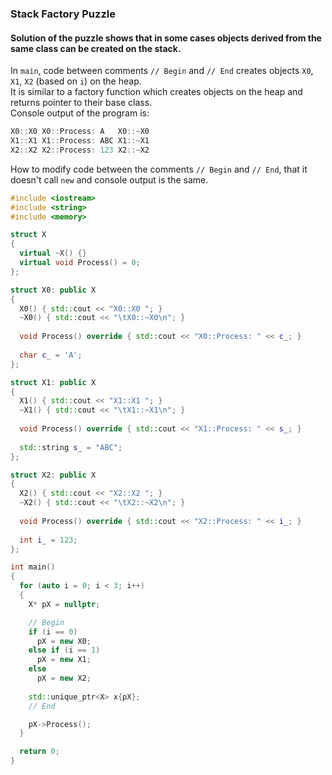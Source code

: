 ### Stack Factory Puzzle

#### Solution of the puzzle shows that in some cases objects derived from the same class can be created on the stack.

In `main`, code between comments `// Begin` and `// End` creates objects `X0`, `X1`, `X2` (based on `i`) on the heap.<br/>
It is similar to a factory function which creates objects on the heap and returns pointer to their base class.<br/>
Console output of the program is:
```C++
X0::X0 X0::Process: A   X0::~X0
X1::X1 X1::Process: ABC	X1::~X1
X2::X2 X2::Process: 123	X2::~X2
```
How to modify code between the comments `// Begin` and `// End`, that it doesn't call `new` and console output is the same.
<br/>

```C++
#include <iostream>
#include <string>
#include <memory>

struct X
{
  virtual ~X() {}
  virtual void Process() = 0;
};

struct X0: public X
{
  X0() { std::cout << "X0::X0 "; }
  ~X0() { std::cout << "\tX0::~X0\n"; }
    
  void Process() override { std::cout << "X0::Process: " << c_; }
  
  char c_ = 'A';
};

struct X1: public X
{
  X1() { std::cout << "X1::X1 "; }
  ~X1() { std::cout << "\tX1::~X1\n"; }
    
  void Process() override { std::cout << "X1::Process: " << s_; }
  
  std::string s_ = "ABC";
};

struct X2: public X
{
  X2() { std::cout << "X2::X2 "; }
  ~X2() { std::cout << "\tX2::~X2\n"; }
    
  void Process() override { std::cout << "X2::Process: " << i_; }
  
  int i_ = 123;
};

int main()
{
  for (auto i = 0; i < 3; i++) 
  {
    X* pX = nullptr;

    // Begin 
    if (i == 0)
      pX = new X0;
    else if (i == 1)
      pX = new X1;
    else 
      pX = new X2;
      
    std::unique_ptr<X> x{pX};    
    // End

    pX->Process();
  }

  return 0;
}
